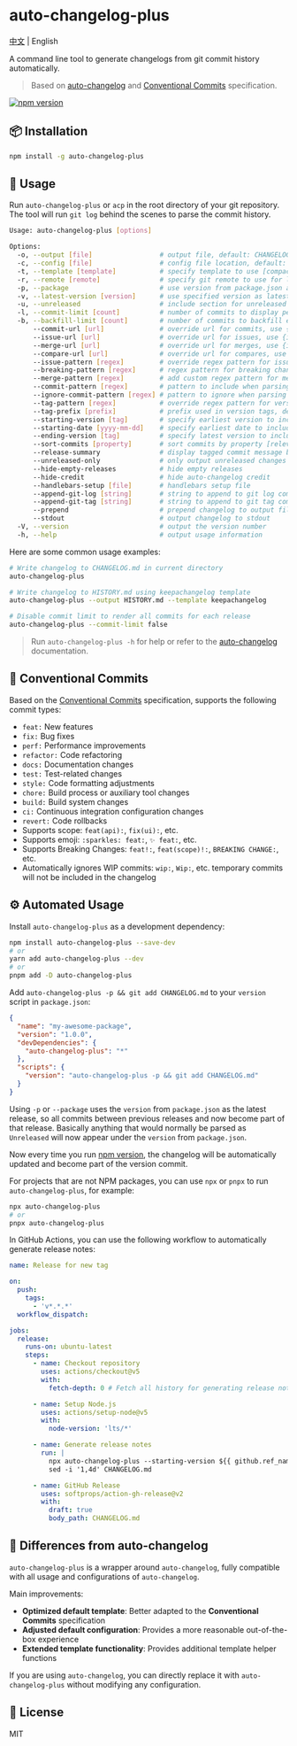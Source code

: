 # auto-changelog-plus

[中文](./README.md) | English

A command line tool to generate changelogs from git commit history automatically.

> Based on [auto-changelog](https://github.com/CookPete/auto-changelog) and [Conventional Commits](https://www.conventionalcommits.org/en/v1.0.0/) specification.

[![npm version](https://img.shields.io/npm/v/auto-changelog-plus.svg)](https://www.npmjs.com/package/auto-changelog-plus)

## 📦 Installation

```bash
npm install -g auto-changelog-plus
```

## 🚀 Usage

Run `auto-changelog-plus` or `acp` in the root directory of your git repository. The tool will run `git log` behind the scenes to parse the commit history.

```bash
Usage: auto-changelog-plus [options]

Options:
  -o, --output [file]                 # output file, default: CHANGELOG.md
  -c, --config [file]                 # config file location, default: .auto-changelog
  -t, --template [template]           # specify template to use [compact, keepachangelog, json], default: compact
  -r, --remote [remote]               # specify git remote to use for links, default: origin
  -p, --package                       # use version from package.json as latest release
  -v, --latest-version [version]      # use specified version as latest release
  -u, --unreleased                    # include section for unreleased changes
  -l, --commit-limit [count]          # number of commits to display per release, default: 3
  -b, --backfill-limit [count]        # number of commits to backfill empty releases with, default: 3
      --commit-url [url]              # override url for commits, use {id} for commit id
      --issue-url [url]               # override url for issues, use {id} for issue id
      --merge-url [url]               # override url for merges, use {id} for merge id
      --compare-url [url]             # override url for compares, use {from} and {to} for tags
      --issue-pattern [regex]         # override regex pattern for issues in commit messages
      --breaking-pattern [regex]      # regex pattern for breaking change commits
      --merge-pattern [regex]         # add custom regex pattern for merge commits
      --commit-pattern [regex]        # pattern to include when parsing commits
      --ignore-commit-pattern [regex] # pattern to ignore when parsing commits
      --tag-pattern [regex]           # override regex pattern for version tags
      --tag-prefix [prefix]           # prefix used in version tags, default: v
      --starting-version [tag]        # specify earliest version to include in changelog
      --starting-date [yyyy-mm-dd]    # specify earliest date to include in changelog
      --ending-version [tag]          # specify latest version to include in changelog
      --sort-commits [property]       # sort commits by property [relevance, date, date-desc, subject, subject-desc], default: relevance
      --release-summary               # display tagged commit message body as release summary
      --unreleased-only               # only output unreleased changes
      --hide-empty-releases           # hide empty releases
      --hide-credit                   # hide auto-changelog credit
      --handlebars-setup [file]       # handlebars setup file
      --append-git-log [string]       # string to append to git log command
      --append-git-tag [string]       # string to append to git tag command
      --prepend                       # prepend changelog to output file
      --stdout                        # output changelog to stdout
  -V, --version                       # output the version number
  -h, --help                          # output usage information
```

Here are some common usage examples:

```bash
# Write changelog to CHANGELOG.md in current directory
auto-changelog-plus

# Write changelog to HISTORY.md using keepachangelog template
auto-changelog-plus --output HISTORY.md --template keepachangelog

# Disable commit limit to render all commits for each release
auto-changelog-plus --commit-limit false
```

> Run `auto-changelog-plus -h` for help or refer to the [auto-changelog](https://github.com/cookpete/auto-changelog) documentation.

## 📝 Conventional Commits

Based on the [Conventional Commits](https://www.conventionalcommits.org/en/v1.0.0/) specification, supports the following commit types:

- `feat:` New features
- `fix:` Bug fixes
- `perf:` Performance improvements
- `refactor:` Code refactoring
- `docs:` Documentation changes
- `test:` Test-related changes
- `style:` Code formatting adjustments
- `chore:` Build process or auxiliary tool changes
- `build:` Build system changes
- `ci:` Continuous integration configuration changes
- `revert:` Code rollbacks
- Supports scope: `feat(api):`, `fix(ui):`, etc.
- Supports emoji: `:sparkles: feat:`, `✨ feat:`, etc.
- Supports Breaking Changes: `feat!:`, `feat(scope)!:`, `BREAKING CHANGE:`, etc.
- Automatically ignores WIP commits: `wip:`, `Wip:`, etc. temporary commits will not be included in the changelog

## ⚙️ Automated Usage

Install `auto-changelog-plus` as a development dependency:

```bash
npm install auto-changelog-plus --save-dev
# or
yarn add auto-changelog-plus --dev
# or
pnpm add -D auto-changelog-plus
```

Add `auto-changelog-plus -p && git add CHANGELOG.md` to your `version` script in `package.json`:

```json
{
  "name": "my-awesome-package",
  "version": "1.0.0",
  "devDependencies": {
    "auto-changelog-plus": "*"
  },
  "scripts": {
    "version": "auto-changelog-plus -p && git add CHANGELOG.md"
  }
}
```

Using `-p` or `--package` uses the `version` from `package.json` as the latest release, so all commits between previous releases and now become part of that release. Basically anything that would normally be parsed as `Unreleased` will now appear under the `version` from `package.json`.

Now every time you run [npm version](https://docs.npmjs.com/cli/version), the changelog will be automatically updated and become part of the version commit.

For projects that are not NPM packages, you can use `npx` or `pnpx` to run `auto-changelog-plus`, for example:

```bash
npx auto-changelog-plus
# or
pnpx auto-changelog-plus
```

In GitHub Actions, you can use the following workflow to automatically generate release notes:

```yaml
name: Release for new tag

on:
  push:
    tags:
      - 'v*.*.*'
  workflow_dispatch:

jobs:
  release:
    runs-on: ubuntu-latest
    steps:
      - name: Checkout repository
        uses: actions/checkout@v5
        with:
          fetch-depth: 0 # Fetch all history for generating release notes

      - name: Setup Node.js
        uses: actions/setup-node@v5
        with:
          node-version: 'lts/*'

      - name: Generate release notes
        run: |
          npx auto-changelog-plus --starting-version ${{ github.ref_name }}
          sed -i '1,4d' CHANGELOG.md

      - name: GitHub Release
        uses: softprops/action-gh-release@v2
        with:
          draft: true
          body_path: CHANGELOG.md
```

## 🔄 Differences from auto-changelog

`auto-changelog-plus` is a wrapper around `auto-changelog`, fully compatible with all usage and configurations of `auto-changelog`.

Main improvements:

- **Optimized default template**: Better adapted to the **Conventional Commits** specification
- **Adjusted default configuration**: Provides a more reasonable out-of-the-box experience
- **Extended template functionality**: Provides additional template helper functions

If you are using `auto-changelog`, you can directly replace it with `auto-changelog-plus` without modifying any configuration.

## 📄 License

MIT
